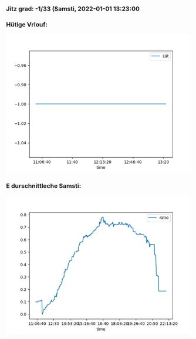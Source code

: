 ### Jitz grad: -1/33 (Samsti, 2022-01-01 13:23:00

### Hütige Vrlouf:
![Graph](Today.png)

### E durschnittleche Samsti:
![Graph](Samsti.png)